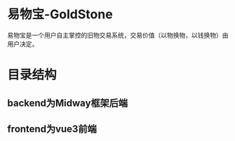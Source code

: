 # 易物宝-GoldStone
易物宝是一个用户自主掌控的旧物交易系统，交易价值（以物换物，以钱换物）由用户决定。
# 目录结构
## backend为Midway框架后端
## frontend为vue3前端
